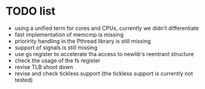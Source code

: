TODO list
=========

* using a unified term for cores and CPUs, currently we didn't differentiate
* fast implementation of memcmp is missing
* prioririty handling in the Pthread library is still missing
* support of signals is still missing
* use gs register to accelerate tha access to newlib's reentrant structure
* check the usage of the fs register
* revise TLB shoot down
* revise and check tickless support (the tickless support is currently not tested)
